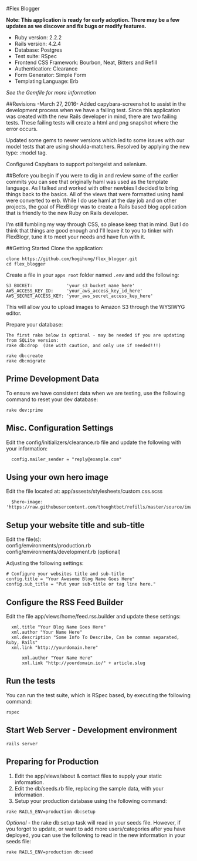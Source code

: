 #Flex Blogger

**Note: This application is ready for early adoption.  There may be a few updates as we discover and fix bugs or modify features.**

* Ruby version: 2.2.2
* Rails version: 4.2.4
* Database:  Postgres
* Test suite:  RSpec
* Frontend CSS Framework: Bourbon, Neat, Bitters and Refill<br>
* Authentication: Clearance
* Form Generator: Simple Form
* Templating Language: Erb

*See the Gemfile for more information*

##Revisions
-March 27, 2016-
Added capybara-screenshot to assist in the development process when we have a failing test.  Since this application was created with the new Rails developer in mind, there are two failing tests.  These failing tests will create a html and png snapshot where the error occurs.

Updated some gems to newer versions which led to some issues with our model tests that are using shoulda-matchers.  Resolved by applying the new type: :model tag.

Configured Capybara to support poltergeist and selenium.


##Before you begin
If you were to dig in and review some of the earlier commits you can see that originally haml was used as the template language.  As I talked and worked with other newbies I decided to bring things back to the basics.  All of the views that were formatted using haml were converted to erb.  While I do use haml at the day job and on other projects, the goal of FlexBlogr was to create a Rails based blog application that is friendly to the new Ruby on Rails developer.

I'm still fumbling my way through CSS, so please keep that in mind.  But I do think that things are good enough and I'll leave it to you to tinker with FlexBlogr, tune it to meet your needs and have fun with it.


##Getting Started
Clone the application:
```
clone https://github.com/hogihung/flex_blogger.git
cd flex_blogger
```


Create a file in your `apps root` folder named `.env` and add the following:
```
S3_BUCKET:             'your_s3_bucket_name_here'
AWS_ACCESS_KEY_ID:     'your_aws_access_key_id_here'
AWS_SECRET_ACCESS_KEY: 'your_aws_secret_access_key_here'
```
This will allow you to upload images to Amazon S3 through the WYSIWYG editor.


Prepare your database:
```
The first rake below is optional - may be needed if you are updating from SQLite version:
rake db:drop  (Use with caution, and only use if needed!!!)

rake db:create
rake db:migrate
```

## Prime Development Data
To ensure we have consistent data when we are testing, use the following command to reset your dev database:

```
rake dev:prime
```

## Misc. Configuration Settings
Edit the config/initializers/clearance.rb file and update the following with your information:

```
  config.mailer_sender = "reply@example.com"
```

## Using your own hero image
Edit the file located at: app/assests/stylesheets/custom.css.scss

```
  $hero-image: 'https://raw.githubusercontent.com/thoughtbot/refills/master/source/images/mountains.png';
```

## Setup your website title and sub-title
Edit the file(s): <br>
config/environments/production.rb <br>
config/environments/development.rb (optional)

Adjusting the following settings:

```
# Configure your websites title and sub-title
config.title = "Your Awesome Blog Name Goes Here"
config.sub_title = "Put your sub-title or tag line here."
```

## Configure the RSS Feed Builder
Edit the file app/views/home/feed.rss.builder and update these settings:

```
  xml.title "Your Blog Name Goes Here"
  xml.author "Your Name Here"
  xml.description "Some Info To Describe, Can be comman separated, Ruby, Rails"
  xml.link "http://yourdomain.here"

      xml.author "Your Name Here"
      xml.link "http://yourdomain.io/" + article.slug
```

## Run the tests
You can run the test suite, which is RSpec based, by executing the following command:

```
rspec
``` 

## Start Web Server - Development environment
```
rails server
```


## Preparing for Production
1.  Edit the app/views/about & contact files to supply your static information.
2.  Edit the db/seeds.rb file, replacing the sample data, with your information.
3.  Setup your production database using the following command:

```
rake RAILS_ENV=production db:setup
```

*Optional* - the rake db:setup task will read in your seeds file.  However, if
you forgot to update, or want to add more users/categories after you have deployed,
you can use the following to read in the new information in your seeds file:

```
rake RAILS_ENV=production db:seed
```



